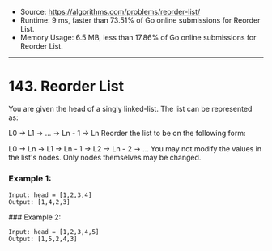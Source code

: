 - Source: https://algorithms.com/problems/reorder-list/
- Runtime: 9 ms, faster than 73.51% of Go online submissions for Reorder List.
- Memory Usage: 6.5 MB, less than 17.86% of Go online submissions for Reorder List.
---
# 143. Reorder List


You are given the head of a singly linked-list. The list can be represented as:

L0 → L1 → … → Ln - 1 → Ln
Reorder the list to be on the following form:

L0 → Ln → L1 → Ln - 1 → L2 → Ln - 2 → …
You may not modify the values in the list's nodes. Only nodes themselves may be changed.

 

### Example 1:

```
Input: head = [1,2,3,4]
Output: [1,4,2,3]
```


### Example 2:

```
Input: head = [1,2,3,4,5]
Output: [1,5,2,4,3]
```
